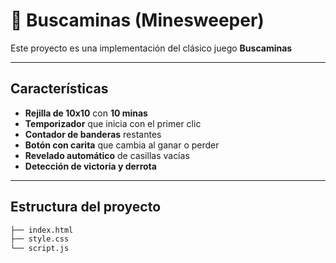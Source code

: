# 🧨 Buscaminas (Minesweeper)

Este proyecto es una implementación del clásico juego **Buscaminas**

---

## Características

- **Rejilla de 10x10** con **10 minas**
- **Temporizador** que inicia con el primer clic
- **Contador de banderas** restantes
- **Botón con carita** que cambia al ganar o perder
- **Revelado automático** de casillas vacías
- **Detección de victoria y derrota**

---

## Estructura del proyecto

```bash
├── index.html
├── style.css
└── script.js
